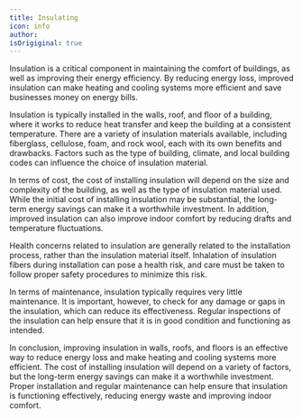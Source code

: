 ```yaml
---
title: Insulating
icon: info
author: 
isOrigiginal: true
---
```


Insulation is a critical component in maintaining the comfort of buildings, as well as improving their energy efficiency. By reducing energy loss, improved insulation can make heating and cooling systems more efficient and save businesses money on energy bills.

Insulation is typically installed in the walls, roof, and floor of a building, where it works to reduce heat transfer and keep the building at a consistent temperature. There are a variety of insulation materials available, including fiberglass, cellulose, foam, and rock wool, each with its own benefits and drawbacks. Factors such as the type of building, climate, and local building codes can influence the choice of insulation material.

In terms of cost, the cost of installing insulation will depend on the size and complexity of the building, as well as the type of insulation material used. While the initial cost of installing insulation may be substantial, the long-term energy savings can make it a worthwhile investment. In addition, improved insulation can also improve indoor comfort by reducing drafts and temperature fluctuations.

Health concerns related to insulation are generally related to the installation process, rather than the insulation material itself. Inhalation of insulation fibers during installation can pose a health risk, and care must be taken to follow proper safety procedures to minimize this risk.

In terms of maintenance, insulation typically requires very little maintenance. It is important, however, to check for any damage or gaps in the insulation, which can reduce its effectiveness. Regular inspections of the insulation can help ensure that it is in good condition and functioning as intended.

In conclusion, improving insulation in walls, roofs, and floors is an effective way to reduce energy loss and make heating and cooling systems more efficient. The cost of installing insulation will depend on a variety of factors, but the long-term energy savings can make it a worthwhile investment. Proper installation and regular maintenance can help ensure that insulation is functioning effectively, reducing energy waste and improving indoor comfort.
